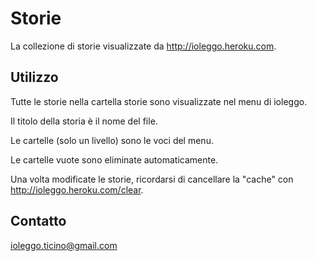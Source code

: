 Storie
======

La collezione di storie visualizzate da http://ioleggo.heroku.com.

Utilizzo
--------
Tutte le storie nella cartella storie sono visualizzate nel menu di ioleggo.

Il titolo della storia è il nome del file.

Le cartelle (solo un livello) sono le voci del menu.

Le cartelle vuote sono eliminate automaticamente.

Una volta modificate le storie, ricordarsi di cancellare la "cache" con http://ioleggo.heroku.com/clear.

Contatto
--------
ioleggo.ticino@gmail.com
